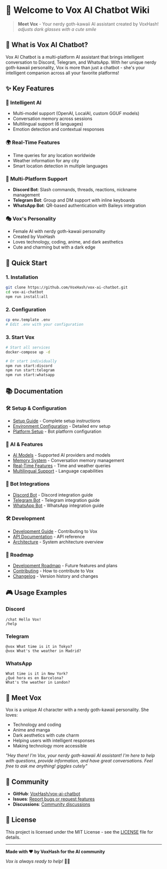# 🤖 Welcome to Vox AI Chatbot Wiki

> **Meet Vox** - Your nerdy goth-kawaii AI assistant created by VoxHash! *adjusts dark glasses with a cute smile*

## 🎯 What is Vox AI Chatbot?

Vox AI Chatbot is a multi-platform AI assistant that brings intelligent conversation to Discord, Telegram, and WhatsApp. With her unique nerdy goth-kawaii personality, Vox is more than just a chatbot - she's your intelligent companion across all your favorite platforms!

## ✨ Key Features

### 🧠 **Intelligent AI**
- Multi-model support (OpenAI, LocalAI, custom GGUF models)
- Conversation memory across sessions
- Multilingual support (6 languages)
- Emotion detection and contextual responses

### 🌍 **Real-Time Features**
- Time queries for any location worldwide
- Weather information for any city
- Smart location detection in multiple languages

### 📱 **Multi-Platform Support**
- **Discord Bot**: Slash commands, threads, reactions, nickname management
- **Telegram Bot**: Group and DM support with inline keyboards
- **WhatsApp Bot**: QR-based authentication with Baileys integration

### 🎭 **Vox's Personality**
- Female AI with nerdy goth-kawaii personality
- Created by VoxHash
- Loves technology, coding, anime, and dark aesthetics
- Cute and charming but with a dark edge

## 🚀 Quick Start

### 1. Installation
```bash
git clone https://github.com/VoxHash/vox-ai-chatbot.git
cd vox-ai-chatbot
npm run install:all
```

### 2. Configuration
```bash
cp env.template .env
# Edit .env with your configuration
```

### 3. Start Vox
```bash
# Start all services
docker-compose up -d

# Or start individually
npm run start:discord
npm run start:telegram
npm run start:whatsapp
```

## 📚 Documentation

### 🛠️ Setup & Configuration
- [Setup Guide](Setup-Guide) - Complete setup instructions
- [Environment Configuration](Environment-Configuration) - Detailed env setup
- [Platform Setup](Platform-Setup) - Bot platform configuration

### 🧠 AI & Features
- [AI Models](AI-Models) - Supported AI providers and models
- [Memory System](Memory-System) - Conversation memory management
- [Real-Time Features](Real-Time-Features) - Time and weather queries
- [Multilingual Support](Multilingual-Support) - Language capabilities

### 🤖 Bot Integrations
- [Discord Bot](Discord-Bot) - Discord integration guide
- [Telegram Bot](Telegram-Bot) - Telegram integration guide
- [WhatsApp Bot](WhatsApp-Bot) - WhatsApp integration guide

### 🛠️ Development
- [Development Guide](Development-Guide) - Contributing to Vox
- [API Documentation](API-Documentation) - API reference
- [Architecture](Architecture) - System architecture overview

### 🎯 Roadmap
- [Development Roadmap](Development-Roadmap) - Future features and plans
- [Contributing](Contributing) - How to contribute to Vox
- [Changelog](Changelog) - Version history and changes

## 🎮 Usage Examples

### Discord
```
/chat Hello Vox!
/help
```

### Telegram
```
@vox What time is it in Tokyo?
@vox What's the weather in Madrid?
```

### WhatsApp
```
What time is it in New York?
¿Qué hora es en Barcelona?
What's the weather in London?
```

## 🌟 Meet Vox

Vox is a unique AI character with a nerdy goth-kawaii personality. She loves:
- Technology and coding
- Anime and manga
- Dark aesthetics with cute charm
- Helping users with intelligent responses
- Making technology more accessible

*"Hey there! I'm Vox, your nerdy goth-kawaii AI assistant! I'm here to help with questions, provide information, and have great conversations. Feel free to ask me anything! *giggles cutely*"*

## 🤝 Community

- **GitHub**: [VoxHash/vox-ai-chatbot](https://github.com/VoxHash/vox-ai-chatbot)
- **Issues**: [Report bugs or request features](https://github.com/VoxHash/vox-ai-chatbot/issues)
- **Discussions**: [Community discussions](https://github.com/VoxHash/vox-ai-chatbot/discussions)

## 📄 License

This project is licensed under the MIT License - see the [LICENSE](https://github.com/VoxHash/vox-ai-chatbot/blob/main/LICENSE) file for details.

---

**Made with ❤️ by VoxHash for the AI community**

*Vox is always ready to help!* 🤖✨
